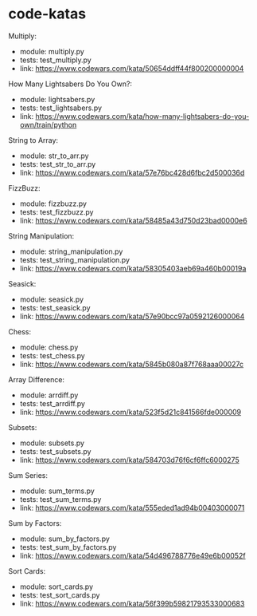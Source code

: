 # code-katas

Multiply:
- module: multiply.py
- tests: test_multiply.py
- link: https://www.codewars.com/kata/50654ddff44f800200000004

How Many Lightsabers Do You Own?:
- module: lightsabers.py
- tests: test_lightsabers.py
- link: https://www.codewars.com/kata/how-many-lightsabers-do-you-own/train/python

String to Array:
- module: str_to_arr.py
- tests: test_str_to_arr.py
- link: https://www.codewars.com/kata/57e76bc428d6fbc2d500036d

FizzBuzz:
- module: fizzbuzz.py
- tests: test_fizzbuzz.py
- link: https://www.codewars.com/kata/58485a43d750d23bad0000e6

String Manipulation:
- module: string_manipulation.py
- tests: test_string_manipulation.py
- link: https://www.codewars.com/kata/58305403aeb69a460b00019a

Seasick:
- module: seasick.py
- tests: test_seasick.py
- link: https://www.codewars.com/kata/57e90bcc97a0592126000064

Chess:
- module: chess.py
- tests: test_chess.py
- link: https://www.codewars.com/kata/5845b080a87f768aaa00027c

Array Difference:
- module: arrdiff.py
- tests: test_arrdiff.py
- link: https://www.codewars.com/kata/523f5d21c841566fde000009

Subsets:
- module: subsets.py
- tests: test_subsets.py
- link: https://www.codewars.com/kata/584703d76f6cf6ffc6000275

Sum Series:
- module: sum_terms.py
- tests: test_sum_terms.py
- link: https://www.codewars.com/kata/555eded1ad94b00403000071

Sum by Factors:
- module: sum_by_factors.py
- tests: test_sum_by_factors.py
- link: https://www.codewars.com/kata/54d496788776e49e6b00052f

Sort Cards:
- module: sort_cards.py
- tests: test_sort_cards.py
- link: https://www.codewars.com/kata/56f399b59821793533000683